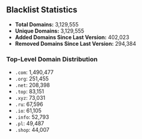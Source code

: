 ## Blacklist Statistics

- **Total Domains:** 3,129,555
- **Unique Domains:** 3,129,555
- **Added Domains Since Last Version:** 402,023
- **Removed Domains Since Last Version:** 294,384

### Top-Level Domain Distribution

-  `.com`: 1,490,477
-  `.org`: 251,455
-  `.net`: 208,398
-  `.top`: 83,151
-  `.xyz`: 73,031
-  `.ru`: 67,596
-  `.io`: 61,105
-  `.info`: 52,793
-  `.pl`: 49,487
-  `.shop`: 44,007
